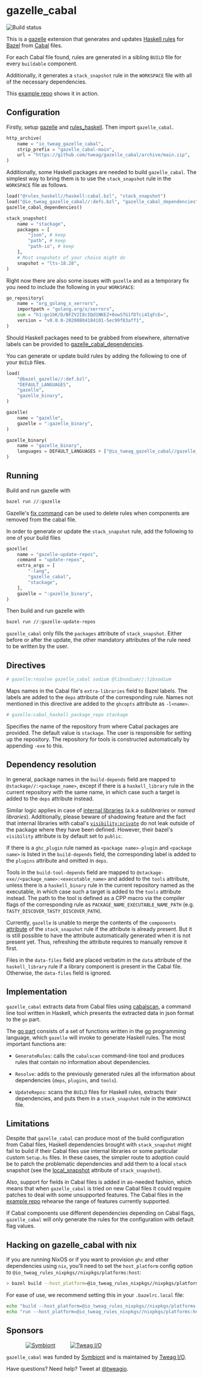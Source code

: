 # gazelle\_cabal

![Build status](https://github.com/tweag/gazelle_cabal/actions/workflows/workflow.yaml/badge.svg?branch=main)

This is a [gazelle][gazelle] extension that generates and
updates [Haskell rules][rules_haskell] for [Bazel][bazel]
from [Cabal][cabal] files.

For each Cabal file found, rules are generated in a sibling
`BUILD` file for every `buildable` component.

Additionally, it generates a `stack_snapshot` rule in the
`WORKSPACE` file with all of the necessary dependencies.

This [example repo][example] shows it in action.

## Configuration

Firstly, setup [gazelle][gazelle] and [rules_haskell][rules_haskell].
Then import `gazelle_cabal`.

```python
http_archive(
    name = "io_tweag_gazelle_cabal",
    strip_prefix = "gazelle_cabal-main",
    url = "https://github.com/tweag/gazelle_cabal/archive/main.zip",
)
```

Additionally, some Haskell packages are needed to build
`gazelle_cabal`. The simplest way to bring them is to use the
`stack_snapshot` rule in the `WORKSPACE` file as follows.

```python
load("@rules_haskell//haskell:cabal.bzl", "stack_snapshot")
load("@io_tweag_gazelle_cabal//:defs.bzl", "gazelle_cabal_dependencies")
gazelle_cabal_dependencies()

stack_snapshot(
    name = "stackage",
    packages = [
        "json", # keep
        "path", # keep
        "path-io", # keep
    ],
    # Most snapshots of your choice might do
    snapshot = "lts-18.28",
)
```
Right now there are also some issues with `gazelle` and as a temporary fix you need to include the following in your `WORKSPACE`:
```python
go_repository(
    name = "org_golang_x_xerrors",
    importpath = "golang.org/x/xerrors",
    sum = "h1:go1bK/D/BFZV2I8cIQd1NKEZ+0owSTG1fDTci4IqFcE=",
    version = "v0.0.0-20200804184101-5ec99f83aff1",
)
```

Should Haskell packages need to be grabbed from elsewhere, alternative
labels can be provided to [gazelle_cabal_dependencies][gazelle_cabal_dependencies].

You can generate or update build rules by adding the following to
one of your `BUILD` files.

```python
load(
    "@bazel_gazelle//:def.bzl",
    "DEFAULT_LANGUAGES",
    "gazelle",
    "gazelle_binary",
)

gazelle(
    name = "gazelle",
    gazelle = ":gazelle_binary",
)

gazelle_binary(
    name = "gazelle_binary",
    languages = DEFAULT_LANGUAGES + ["@io_tweag_gazelle_cabal//gazelle_cabal"],
)
```

## Running

Build and run gazelle with
```bash
bazel run //:gazelle
```

Gazelle's [fix command][fix-command] can be used to delete rules when
components are removed from the cabal file.

In order to generate or update the `stack_snapshot` rule, add
the following to one of your build files

```python
gazelle(
    name = "gazelle-update-repos",
    command = "update-repos",
    extra_args = [
        "-lang",
        "gazelle_cabal",
        "stackage",
    ],
    gazelle = ":gazelle_binary",
)
```
Then build and run gazelle with
```bash
bazel run //:gazelle-update-repos
```
`gazelle_cabal` only fills the `packages` attribute of `stack_snapshot`.
Either before or after the update, the other mandatory attributes of the
rule need to be written by the user.

## Directives

```python
# gazelle:resolve gazelle_cabal sodium @libsodium//:libsodium
```
Maps names in the Cabal file's `extra-libraries` field to Bazel
labels. The labels are added to the `deps` attribute of the
corresponding rule. Names not mentioned in this directive are
added to the `ghcopts` attribute as `-l<name>`.

```python
# gazelle:cabal_haskell_package_repo stackage
```
Specifies the name of the repository from where Cabal packages
are provided. The default value is `stackage`. The user is
responsible for setting up the repository. The repository for
tools is constructed automatically by appending `-exe` to this.

## Dependency resolution

In general, package names in the `build-depends` field are mapped to
`@stackage//:<package_name>`, except if there is a `haskell_library`
rule in the current repository with the same name, in which
case such a target is added to the `deps` attribute instead.

Similar logic applies in case of [internal libraries][internal_libraries]
(a.k.a *sublibraries* or *named libraries*). Additionally, please
beware of shadowing feature and the fact that internal libraries with
cabal's [`visibility:private`][cabal_multiple_libraries] do not leak
outside of the package where they have been defined. However, their
bazel's `visibility` attribute is by default set to `public`.

If there is a `ghc_plugin` rule named as `<package name>-plugin` and
`<package name>` is listed in the `build-depends` field, the
corresponding label is added to the `plugins` attribute and omitted
in `deps`.

Tools in the `build-tool-depends` field are mapped to
`@stackage-exe//<package_name>:<executable_name>` and added to the
`tools` attribute, unless there is a `haskell_binary` rule in the
current repository named as the executable, in which case such a
target is added to the `tools` attribute instead. The path to the
tool is defined as a CPP macro via the compiler flags of the
corresponding rule as `PACKAGE_NAME_EXECUTABLE_NAME_PATH`
(e.g. `TASTY_DISCOVER_TASTY_DISCOVER_PATH`).

Currently, `gazelle` is unable to merge the contents of the
`components` [attribute][gazelle-937] of the `stack_snapshot` rule if
the attribute is already present. But it is still possible to have the
attribute automatically generated when it is not present yet.
Thus, refreshing the attribute requires to manually remove it first.

Files in the `data-files` field are placed verbatim in the `data`
attribute of the `haskell_library` rule if a library component is
present in the Cabal file. Otherwise, the `data-files` field is
ignored.

## Implementation

`gazelle_cabal` extracts data from Cabal files using [cabalscan][cabalscan],
a command line tool written in Haskell, which presents the extracted data
in json format to the `go` part.

The [go part][go-part] consists of a set of functions written in the
[go][go] programming language, which `gazelle` will invoke to
generate Haskell rules. The most important functions are:

* `GenerateRules`: calls the `cabalscan` command-line tool and
  produces rules that contain no information about dependencies.

* `Resolve`: adds to the previously generated rules all the
  information about dependencies (`deps`, `plugins`, and `tools`).

* `UpdateRepos`: scans the `BUILD` files for Haskell rules, extracts
  their dependencies, and puts them in a `stack_snapshot` rule in the
  `WORKSPACE` file.

## Limitations

Despite that `gazelle_cabal` can produce most of the build configuration
from Cabal files, Haskell dependencies brought with `stack_snapshot`
might fail to build if their Cabal files use internal libraries or some particular
custom `Setup.hs` files. In these cases, the simpler route to adoption could
be to patch the problematic dependencies and add them to a local `stack`
snapshot (see the [local_snapshot][local_snapshot] attribute of
`stack_snapshot`).

Also, support for fields in Cabal files is added in as-needed fashion,
which means that when `gazelle_cabal` is tried on new Cabal files it could
require patches to deal with some unsupported features. The Cabal files in
the [example repo][example] rehearse the range of features currently
supported.

If Cabal components use different dependencies depending on Cabal
flags, `gazelle_cabal` will only generate the rules for the
configuration with default flag values.

## Hacking on gazelle_cabal with nix

If you are running NixOS or if you want to provision `ghc` and other dependencies using `nix`,
you'll need to set the `host_platform` config option to `@io_tweag_rules_nixpkgs//nixpkgs/platforms:host`:
```sh
> bazel build --host_platform=@io_tweag_rules_nixpkgs//nixpkgs/platforms:host ...
```
For ease of use, we recommend setting this in your `.bazelrc.local` file:
```sh
echo "build --host_platform=@io_tweag_rules_nixpkgs//nixpkgs/platforms:host" >> .bazelrc.local
echo "run --host_platform=@io_tweag_rules_nixpkgs//nixpkgs/platforms:host" >> .bazelrc.local
```

## Sponsors

&nbsp;&nbsp;&nbsp;&nbsp;&nbsp;&nbsp;&nbsp;&nbsp;&nbsp;&nbsp;&nbsp;&nbsp;
[![Symbiont](https://imgur.com/KPV3lTY.png)](https://symbiont.io)
&nbsp;&nbsp;&nbsp;&nbsp;&nbsp;&nbsp;&nbsp;&nbsp;
[![Tweag I/O](https://i.imgur.com/KPEy44T.png)](http://tweag.io)

`gazelle_cabal` was funded by [Symbiont](https://www.symbiont.io/)
and is maintained by [Tweag I/O](http://tweag.io/).

Have questions? Need help? Tweet at
[@tweagio](http://twitter.com/tweagio).

[gazelle-937]: https://github.com/bazelbuild/bazel-gazelle/issues/937
[bazel]: https://bazel.build
[cabal]: https://www.haskell.org/cabal
[cabalscan]: cabalscan/exe/Main.hs
[gazelle_cabal_dependencies]: defs.bzl
[example]: example
[fix-command]: https://github.com/bazelbuild/bazel-gazelle#fix-and-update
[gazelle]: https://github.com/bazelbuild/bazel-gazelle
[go-part]: gazelle_cabal/lang.go
[go]: https://golang.org
[rules_haskell]: https://github.com/tweag/rules_haskell
[local_snapshot]: https://api.haskell.build/haskell/cabal.html#stack_snapshot-local_snapshot
[internal_libraries]: https://cabal.readthedocs.io/en/3.6/cabal-package.html?#sublibs
[cabal_multiple_libraries]: https://fgaz.me/posts/2019-11-14-cabal-multiple-libraries/

